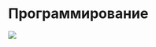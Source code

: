 <!Doctype html>
<html lang= 'en'>
<head>
  <h1>Программирование</h1>
  <meta charset="UTF-8">
  <meta name="viewport" content="width=device-width, initial-scale=1.0">
  <title> мои навыки </title>
  <link rel="stylesheet" href="/css/main.css">
</head>
<body>
<img src=<"Untitled_page-0001](https://github.com/user-attachments/assets/5d35bd27-9b52-4499-a586-4d71e247e962.png">

</body>
</html>
  
  
    
      
  
